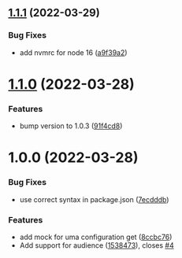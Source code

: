 ## [1.1.1](https://github.com/aktraore/keycloak-mock/compare/v1.1.0...v1.1.1) (2022-03-29)


### Bug Fixes

* add nvmrc for node 16 ([a9f39a2](https://github.com/aktraore/keycloak-mock/commit/a9f39a28715071b18ddae09399090a0609bf1fae))

# [1.1.0](https://github.com/aktraore/keycloak-mock/compare/v1.0.3...v1.1.0) (2022-03-28)


### Features

* bump version to 1.0.3 ([91f4cd8](https://github.com/aktraore/keycloak-mock/commit/91f4cd8cf9337928ad77b0e4beb4d81fd4b68b80))

# 1.0.0 (2022-03-28)


### Bug Fixes

* use correct syntax in package.json ([7ecdddb](https://github.com/aktraore/keycloak-mock/commit/7ecdddbd694a0cfa807deb4a3cc3e2fff9ae587a))


### Features

* add mock for uma configuration get ([8ccbc76](https://github.com/aktraore/keycloak-mock/commit/8ccbc762abe624cfa145cde103122c73b64345ee))
* Add support for audience ([1538473](https://github.com/aktraore/keycloak-mock/commit/153847340d5cc0bdfdf4d7eb0099d2904bafacee)), closes [#4](https://github.com/aktraore/keycloak-mock/issues/4)
